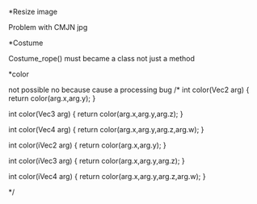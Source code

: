 *Resize image 

Problem with CMJN jpg

*Costume

Costume_rope() must became a class not just a method


*color

not possible no because cause a processing bug
/*
int color(Vec2 arg) {
  return color(arg.x,arg.y);
}

int color(Vec3 arg) {
  return color(arg.x,arg.y,arg.z);
}

int color(Vec4 arg) {
  return color(arg.x,arg.y,arg.z,arg.w);
}

int color(iVec2 arg) {
  return color(arg.x,arg.y);
}

int color(iVec3 arg) {
  return color(arg.x,arg.y,arg.z);
}

int color(iVec4 arg) {
  return color(arg.x,arg.y,arg.z,arg.w);
}

*/